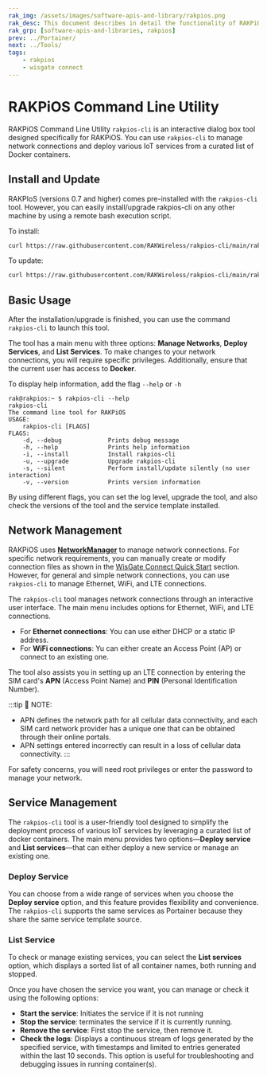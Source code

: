 ```yaml
---
rak_img: /assets/images/software-apis-and-library/rakpios.png
rak_desc: This document describes in detail the functionality of RAKPiOS, a custom OS for CM4-based products based on Raspberry Pi OS, including Docker and rakpios-cli for network and service management.
rak_grp: [software-apis-and-libraries, rakpios]
prev: ../Portainer/
next: ../Tools/
tags:
    - rakpios
    - wisgate connect
---
```


# RAKPiOS Command Line Utility

RAKPiOS Command Line Utility `rakpios-cli` is an interactive dialog box tool designed specifically for RAKPiOS. You can use `rakpios-cli` to manage network connections and deploy various IoT services from a curated list of Docker containers.

## Install and Update

RAKPIoS (versions 0.7 and higher) comes pre-installed with the `rakpios-cli` tool. However, you can easily install/upgrade rakpios-cli on any other machine by using a remote bash execution script.

To install:

```bash
curl https://raw.githubusercontent.com/RAKWireless/rakpios-cli/main/rakpios-cli -sSf | bash -s -- --install --silent && source ~/.profile
```

To update:

```bash
curl https://raw.githubusercontent.com/RAKWireless/rakpios-cli/main/rakpios-cli -sSf | bash -s -- --upgrade --silent && source ~/.profile
```

## Basic Usage

After the installation/upgrade is finished, you can use the command `rakpios-cli` to launch this tool.

<rk-img
  src="/assets/images/software-apis-and-library/rakpios/rakpios-cli/rakpios-cli-main-menu.png"
  width="70%"
  caption="rakpios-cli main menu"
/>

The tool has a main menu with three options: **Manage Networks**, **Deploy Services**, and **List Services**. To make changes to your network connections, you will require specific privileges. Additionally, ensure that the current user has access to **Docker**.

To display help information, add the flag `--help` or `-h`

```
rak@rakpios:~ $ rakpios-cli --help
rakpios-cli
The command line tool for RAKPiOS
USAGE:
    rakpios-cli [FLAGS]
FLAGS:
    -d, --debug             Prints debug message
    -h, --help              Prints help information
    -i, --install           Install rakpios-cli
    -u, --upgrade           Upgrade rakpios-cli
    -s, --silent            Perform install/update silently (no user interaction)
    -v, --version           Prints version information
```

By using different flags, you can set the log level, upgrade the tool, and also check the versions of the tool and the service template installed.

## Network Management

RAKPiOS uses [**NetworkManager**](https://networkmanager.dev/) to manage network connections. For specific network requirements, you can manually create or modify connection files as shown in the [WisGate Connect Quick Start](/Product-Categories/WisGate/RAK7391/Quickstart/) section. However, for general and simple network connections, you can use `rakpios-cli` to manage Ethernet, WiFi, and LTE connections.

<rk-img
  src="/assets/images/software-apis-and-library/rakpios/rakpios-cli/rakpios-cli-network-main-menu.png"
  width="70%"
  caption="rakpios-cli network menu"
/>

The `rakpios-cli` tool manages network connections through an interactive user interface. The main menu includes options for Ethernet, WiFi, and LTE connections.

- For **Ethernet connections**: You can use either DHCP or a static IP address.
- For **WiFi connections**: Yu can either create an Access Point (AP) or connect to an existing one.

The tool also assists you in setting up an LTE connection by entering the SIM card's **APN** (Access Point Name) and **PIN** (Personal Identification Number).

:::tip 📝 NOTE:
- APN defines the network path for all cellular data connectivity, and each SIM card network provider has a unique one that can be obtained through their online portals.
- APN settings entered incorrectly can result in a loss of cellular data connectivity.
:::


For safety concerns, you will need root privileges or enter the password to manage your network.

## Service Management

The `rakpios-cli` tool is a user-friendly tool designed to simplify the deployment process of various IoT services by leveraging a curated list of docker containers. The main menu provides two options—**Deploy service** and **List services**—that can either deploy a new service or manage an existing one.

### Deploy Service

You can choose from a wide range of services when you choose the **Deploy service** option, and this feature provides flexibility and convenience. The `rakpios-cli` supports the same services as Portainer because they share the same service template source.

<rk-img
  src="/assets/images/software-apis-and-library/rakpios/rakpios-cli/rakpios-cli-deploy-services.png"
  width="70%"
  caption="rakpios-cli deploy services"
/>

### List Service

To check or manage existing services, you can select the **List services** option, which displays a sorted list of all container names, both running and stopped.

<rk-img
  src="/assets/images/software-apis-and-library/rakpios/rakpios-cli/rakpios-cli-list-service.png"
  width="70%"
  caption="rakpios-cli list services"
/>


Once you have chosen the service you want, you can manage or check it using the following options:

* **Start the service**: Initiates the service if it is not running
* **Stop the service**: terminates the service if it is currently running.
* **Remove the service**: First stop the service, then remove it.
* **Check the logs**: Displays a continuous stream of logs generated by the specified service, with timestamps and limited to entries generated within the last 10 seconds. This option is useful for troubleshooting and debugging issues in running container(s).

<rk-img
  src="/assets/images/software-apis-and-library/rakpios/rakpios-cli/rakpios-cli-service-details.png"
  width="70%"
  caption="rakpios-cli service details"
/>
